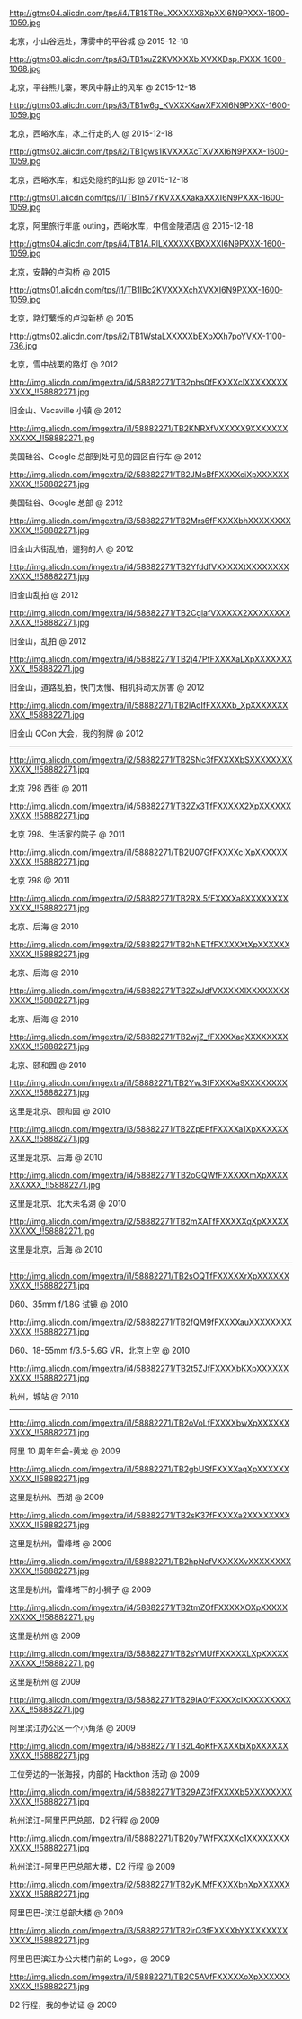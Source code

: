 http://gtms04.alicdn.com/tps/i4/TB18TReLXXXXXX6XpXXI6N9PXXX-1600-1059.jpg

北京，小山谷远处，薄雾中的平谷城 @ 2015-12-18

http://gtms03.alicdn.com/tps/i3/TB1xuZ2KVXXXXb.XVXXDsp.PXXX-1600-1068.jpg

北京，平谷熊儿寨，寒风中静止的风车 @ 2015-12-18

http://gtms03.alicdn.com/tps/i3/TB1w6g_KVXXXXawXFXXI6N9PXXX-1600-1059.jpg

北京，西峪水库，冰上行走的人 @ 2015-12-18

http://gtms02.alicdn.com/tps/i2/TB1gws1KVXXXXcTXVXXI6N9PXXX-1600-1059.jpg

北京，西峪水库，和远处隐约的山影 @ 2015-12-18

http://gtms01.alicdn.com/tps/i1/TB1n57YKVXXXXakaXXXI6N9PXXX-1600-1059.jpg

北京，阿里旅行年底 outing，西峪水库，中信金陵酒店 @ 2015-12-18

http://gtms04.alicdn.com/tps/i4/TB1A.RlLXXXXXXBXXXXI6N9PXXX-1600-1059.jpg

北京，安静的卢沟桥 @ 2015

http://gtms01.alicdn.com/tps/i1/TB1IBc2KVXXXXchXVXXI6N9PXXX-1600-1059.jpg

北京，路灯蘩烁的卢沟新桥 @ 2015


http://gtms02.alicdn.com/tps/i2/TB1WstaLXXXXXbEXpXXh7poYVXX-1100-736.jpg

北京，雪中战栗的路灯 @ 2012


http://img.alicdn.com/imgextra/i4/58882271/TB2phs0fFXXXXclXXXXXXXXXXXX_!!58882271.jpg

旧金山、Vacaville 小镇 @ 2012

http://img.alicdn.com/imgextra/i1/58882271/TB2KNRXfVXXXXX9XXXXXXXXXXXX_!!58882271.jpg

美国硅谷、Google 总部到处可见的园区自行车 @ 2012

http://img.alicdn.com/imgextra/i2/58882271/TB2JMsBfFXXXXciXpXXXXXXXXXX_!!58882271.jpg

美国硅谷、Google 总部 @ 2012

http://img.alicdn.com/imgextra/i3/58882271/TB2Mrs6fFXXXXbhXXXXXXXXXXXX_!!58882271.jpg

旧金山大街乱拍，遛狗的人 @ 2012

http://img.alicdn.com/imgextra/i4/58882271/TB2YfddfVXXXXXtXXXXXXXXXXXX_!!58882271.jpg

旧金山乱拍 @ 2012

http://img.alicdn.com/imgextra/i4/58882271/TB2CglafVXXXXX2XXXXXXXXXXXX_!!58882271.jpg

旧金山，乱拍 @ 2012

http://img.alicdn.com/imgextra/i4/58882271/TB2j47PfFXXXXaLXpXXXXXXXXXX_!!58882271.jpg

旧金山，道路乱拍，快门太慢、相机抖动太厉害 @ 2012

http://img.alicdn.com/imgextra/i1/58882271/TB2lAoIfFXXXXb_XpXXXXXXXXXX_!!58882271.jpg

旧金山 QCon 大会，我的狗牌 @ 2012

---------------------------------

http://img.alicdn.com/imgextra/i2/58882271/TB2SNc3fFXXXXbSXXXXXXXXXXXX_!!58882271.jpg

北京 798 西街 @ 2011

http://img.alicdn.com/imgextra/i4/58882271/TB2Zx3TfFXXXXX2XpXXXXXXXXXX_!!58882271.jpg

北京 798、生活家的院子 @ 2011

http://img.alicdn.com/imgextra/i1/58882271/TB2U07GfFXXXXcIXpXXXXXXXXXX_!!58882271.jpg

北京 798 @ 2011

http://img.alicdn.com/imgextra/i2/58882271/TB2RX.5fFXXXXa8XXXXXXXXXXXX_!!58882271.jpg

北京、后海 @ 2010

http://img.alicdn.com/imgextra/i2/58882271/TB2hNETfFXXXXXtXpXXXXXXXXXX_!!58882271.jpg

北京、后海 @ 2010


http://img.alicdn.com/imgextra/i4/58882271/TB2ZxJdfVXXXXXlXXXXXXXXXXXX_!!58882271.jpg

北京、后海 @ 2010

http://img.alicdn.com/imgextra/i2/58882271/TB2wjZ_fFXXXXaqXXXXXXXXXXXX_!!58882271.jpg

北京、颐和园 @ 2010

http://img.alicdn.com/imgextra/i1/58882271/TB2Yw.3fFXXXXa9XXXXXXXXXXXX_!!58882271.jpg

这里是北京、颐和园 @ 2010

http://img.alicdn.com/imgextra/i3/58882271/TB2ZpEPfFXXXXa1XpXXXXXXXXXX_!!58882271.jpg

这里是北京、后海 @ 2010

http://img.alicdn.com/imgextra/i4/58882271/TB2oGQWfFXXXXXmXpXXXXXXXXXX_!!58882271.jpg

这里是北京、北大未名湖 @ 2010

http://img.alicdn.com/imgextra/i2/58882271/TB2mXATfFXXXXXqXpXXXXXXXXXX_!!58882271.jpg

这里是北京，后海 @ 2010

---------------------------------

http://img.alicdn.com/imgextra/i1/58882271/TB2sOQTfFXXXXXrXpXXXXXXXXXX_!!58882271.jpg

D60、35mm f/1.8G 试镜 @ 2010

http://img.alicdn.com/imgextra/i2/58882271/TB2fQM9fFXXXXauXXXXXXXXXXXX_!!58882271.jpg

D60、18-55mm f/3.5-5.6G VR，北京上空 @ 2010

http://img.alicdn.com/imgextra/i4/58882271/TB2t5ZJfFXXXXbKXpXXXXXXXXXX_!!58882271.jpg

杭州，城站 @ 2010

---------------------------------

http://img.alicdn.com/imgextra/i1/58882271/TB2oVoLfFXXXXbwXpXXXXXXXXXX_!!58882271.jpg

阿里 10 周年年会-黄龙 @ 2009

http://img.alicdn.com/imgextra/i1/58882271/TB2gbUSfFXXXXaqXpXXXXXXXXXX_!!58882271.jpg

这里是杭州、西湖 @ 2009

http://img.alicdn.com/imgextra/i4/58882271/TB2sK37fFXXXXa2XXXXXXXXXXXX_!!58882271.jpg

这里是杭州，雷峰塔 @ 2009

http://img.alicdn.com/imgextra/i1/58882271/TB2hpNcfVXXXXXvXXXXXXXXXXXX_!!58882271.jpg

这里是杭州，雷峰塔下的小狮子 @ 2009

http://img.alicdn.com/imgextra/i4/58882271/TB2tmZOfFXXXXXOXpXXXXXXXXXX_!!58882271.jpg

这里是杭州 @ 2009

http://img.alicdn.com/imgextra/i3/58882271/TB2sYMUfFXXXXXLXpXXXXXXXXXX_!!58882271.jpg

这里是杭州 @ 2009

http://img.alicdn.com/imgextra/i3/58882271/TB29lA0fFXXXXclXXXXXXXXXXXX_!!58882271.jpg

阿里滨江办公区一个小角落 @ 2009

http://img.alicdn.com/imgextra/i4/58882271/TB2L4oKfFXXXXbiXpXXXXXXXXXX_!!58882271.jpg

工位旁边的一张海报，内部的 Hackthon 活动 @ 2009

http://img.alicdn.com/imgextra/i4/58882271/TB29AZ3fFXXXXb5XXXXXXXXXXXX_!!58882271.jpg

杭州滨江-阿里巴巴总部，D2 行程 @ 2009

http://img.alicdn.com/imgextra/i1/58882271/TB20y7WfFXXXXc1XXXXXXXXXXXX_!!58882271.jpg

杭州滨江-阿里巴巴总部大楼，D2 行程 @ 2009

http://img.alicdn.com/imgextra/i2/58882271/TB2yK.MfFXXXXbnXpXXXXXXXXXX_!!58882271.jpg

阿里巴巴-滨江总部大楼 @ 2009

http://img.alicdn.com/imgextra/i3/58882271/TB2irQ3fFXXXXbYXXXXXXXXXXXX_!!58882271.jpg

阿里巴巴滨江办公大楼门前的 Logo，@ 2009

http://img.alicdn.com/imgextra/i1/58882271/TB2C5AVfFXXXXXoXpXXXXXXXXXX_!!58882271.jpg

D2 行程，我的参访证 @ 2009
